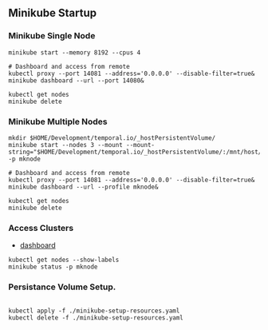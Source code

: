 
## Minikube Startup
### Minikube Single Node
```shell
minikube start --memory 8192 --cpus 4

# Dashboard and access from remote 
kubectl proxy --port 14081 --address='0.0.0.0' --disable-filter=true&
minikube dashboard --url --port 14080&

kubectl get nodes
minikube delete
```

### Minikube Multiple Nodes
```shell
mkdir $HOME/Development/temporal.io/_hostPersistentVolume/
minikube start --nodes 3 --mount --mount-string="$HOME/Development/temporal.io/_hostPersistentVolume/:/mnt/host/" -p mknode

# Dashboard and access from remote 
kubectl proxy --port 14081 --address='0.0.0.0' --disable-filter=true&
minikube dashboard --url --profile mknode&

kubectl get nodes 
minikube delete
```

### Access Clusters
 - [dashboard](http://192.168.1.205:14081/api/v1/namespaces/kubernetes-dashboard/services/http:kubernetes-dashboard:/proxy/)
```shell
kubectl get nodes --show-labels
minikube status -p mknode
```

### Persistance Volume Setup.
```shell

kubectl apply -f ./minikube-setup-resources.yaml 
kubectl delete -f ./minikube-setup-resources.yaml  
```